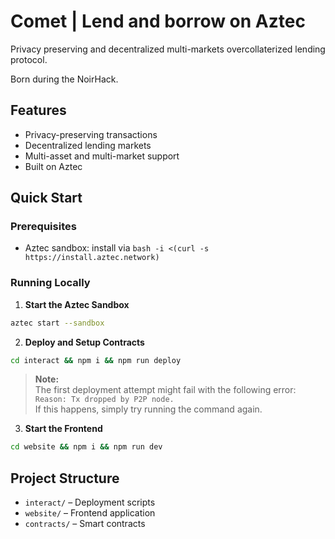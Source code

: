# Comet | Lend and borrow on Aztec
Privacy preserving and decentralized multi-markets overcollaterized lending protocol.

Born during the NoirHack.

## Features
- Privacy-preserving transactions
- Decentralized lending markets
- Multi-asset and multi-market support
- Built on Aztec

## Quick Start

### Prerequisites
- Aztec sandbox: install via `bash -i <(curl -s https://install.aztec.network)`

### Running Locally

1. **Start the Aztec Sandbox**
```bash
aztec start --sandbox
```
2. **Deploy and Setup Contracts**
```bash
cd interact && npm i && npm run deploy
```
> **Note:**  
> The first deployment attempt might fail with the following error:  
> `Reason: Tx dropped by P2P node.`  
> If this happens, simply try running the command again.

3. **Start the Frontend**
```bash
cd website && npm i && npm run dev
```

## Project Structure

- `interact/` – Deployment scripts  
- `website/` – Frontend application  
- `contracts/` – Smart contracts
